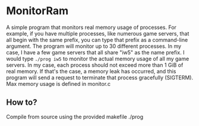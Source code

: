 # MonitorRam
A simple program that monitors real memory usage of processes.
For example, if you have multiple processes, like numerous game servers, that all begin with the same prefix, you can type that prefix as a command-line argument.
The program will monitor up to 30 different processes.
In my case, I have a few game servers that all share "iw5" as the name prefix.
I would type `./prog iw5` to monitor the actual memory usage of all my game servers.
In my case, each process should not exceed more than 1 GiB of real memory.
If that's the case, a memory leak has occurred, and this program will send a request to terminate that process gracefully (SIGTERM).
Max memory usage is defined in monitor.c

## How to?

Compile from source using the provided makefile
./prog <NAME OF PROGRAM>
